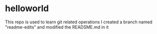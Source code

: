 # helloworld
This repo is used to learn git related operations
I created a branch named "readme-edits" and modified the READSME.md in it 

